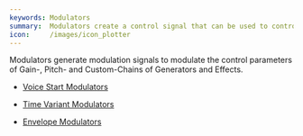 ```yaml
---
keywords: Modulators
summary:  Modulators create a control signal that can be used to control other modules.
icon:     /images/icon_plotter
---
```


Modulators generate modulation signals to modulate the control parameters of Gain-, Pitch- and Custom-Chains of Generators and Effects.

- [Voice Start Modulators](/hise-modules/modulators/voice-start-modulators)

- [Time Variant Modulators](/hise-modules/modulators/time-variant-modulators)

- [Envelope Modulators](/hise-modules/modulators/list)